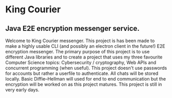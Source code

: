 # King Courier
## Java E2E encryption messenger service.      
Welcome to King Courier messenger. This project is has been made to make a highly usable CLI (and possibly an electron client in the future!) E2E encryption messenger. The primary purpose of this project is to use 
different Java libraries and to create a project that uses my three favourite Computer Science topics: Cybersecurity / cryptography, Web APIs and concurrent programming (when useful).
This project doesn't use passwords for accounts but rather a userfile to authenticate. All chats will be stored locally. Basic Diffie–Hellman will used for end to end communication but 
the encryption will be worked on as this project matures. This project is still in very early days.


